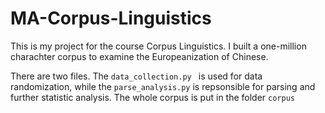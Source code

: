 # MA-Corpus-Linguistics
This is my project for the course Corpus Linguistics. I built a one-million charachter corpus to examine the Europeanization of Chinese. 

There are two files. The ```data_collection.py ``` is used for data randomization, while the ```parse_analysis.py``` is repsonsible for parsing and further statistic analysis. The whole corpus is put in the folder ```corpus```
